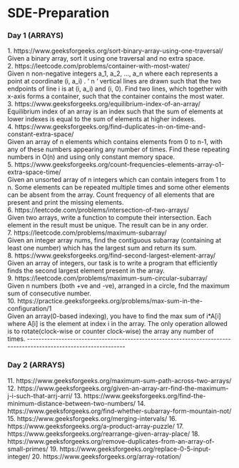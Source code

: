 # SDE-Preparation
<h3>Day 1 (ARRAYS)</h3>
1. https://www.geeksforgeeks.org/sort-binary-array-using-one-traversal/<br>
Given a binary array, sort it using one traversal and no extra space.<br>
2. https://leetcode.com/problems/container-with-most-water/<br>
Given n non-negative integers a_1, a_2, ..., a_n where each represents a point at coordinate (i, a_i) . 
‘ n ‘ vertical lines are drawn such that the two endpoints of line i is at (i, a_i) and (i, 0).
Find two lines, which together with x-axis forms a container, such that the container contains the most water.<br>
3. https://www.geeksforgeeks.org/equilibrium-index-of-an-array/<br>
Equilibrium index of an array is an index such that the sum of elements at lower indexes is equal to the sum of elements at higher indexes.<br> 
4. https://www.geeksforgeeks.org/find-duplicates-in-on-time-and-constant-extra-space/<br>
Given an array of n elements which contains elements from 0 to n-1, with any of these numbers appearing any number of times. 
Find these repeating numbers in O(n) and using only constant memory space.<br>
5. https://www.geeksforgeeks.org/count-frequencies-elements-array-o1-extra-space-time/<br>
Given an unsorted array of n integers which can contain integers from 1 to n. 
Some elements can be repeated multiple times and some other elements can be absent from the array. 
Count frequency of all elements that are present and print the missing elements.<br>
6. https://leetcode.com/problems/intersection-of-two-arrays/<br>
Given two arrays, write a function to compute their intersection.
Each element in the result must be unique.
The result can be in any order.<br>
7. https://leetcode.com/problems/maximum-subarray/<br>
Given an integer array nums, find the contiguous subarray (containing at least one number) which has the largest sum and return its sum.<br>
8. https://www.geeksforgeeks.org/find-second-largest-element-array/<br>
Given an array of integers, our task is to write a program that efficiently finds the second largest element present in the array. <br>
9. https://leetcode.com/problems/maximum-sum-circular-subarray/<br>
Given n numbers (both +ve and -ve), arranged in a circle, fnd the maximum sum of consecutive number. <br>
10. https://practice.geeksforgeeks.org/problems/max-sum-in-the-configuration/1<br>
Given an array(0-based indexing), you have to find the max sum of i*A[i] where A[i] is the element at index i in the array. The only operation allowed is to rotate(clock-wise or counter clock-wise) the array any number of times.
----------------------------------------------------------------------------------------------------------------
<h3>Day 2 (ARRAYS)</h3>
11. https://www.geeksforgeeks.org/maximum-sum-path-across-two-arrays/
12. https://www.geeksforgeeks.org/given-an-array-arr-find-the-maximum-j-i-such-that-arrj-arri/ 
13. https://www.geeksforgeeks.org/find-the-minimum-distance-between-two-numbers/
14. https://www.geeksforgeeks.org/find-whether-subarray-form-mountain-not/
15. https://www.geeksforgeeks.org/merging-intervals/
16. https://www.geeksforgeeks.org/a-product-array-puzzle/
17. https://www.geeksforgeeks.org/rearrange-given-array-place/
18. https://www.geeksforgeeks.org/remove-duplicates-from-an-array-of-small-primes/
19. https://www.geeksforgeeks.org/replace-0-5-input-integer/
20. https://www.geeksforgeeks.org/array-rotation/
